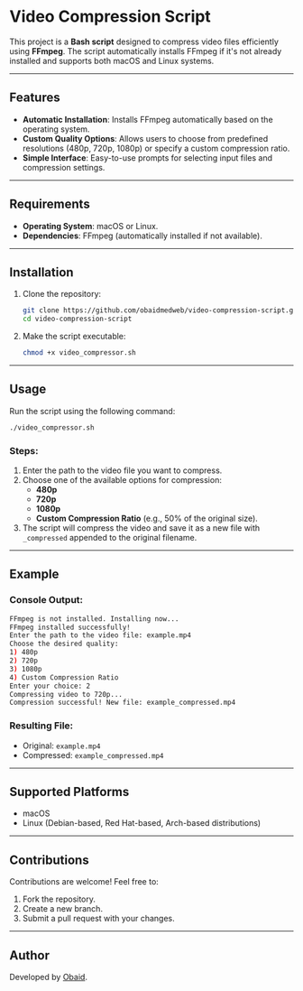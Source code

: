 # Video Compression Script

This project is a **Bash script** designed to compress video files efficiently using **FFmpeg**. The script automatically installs FFmpeg if it's not already installed and supports both macOS and Linux systems.

---

## Features

- **Automatic Installation**: Installs FFmpeg automatically based on the operating system.
- **Custom Quality Options**: Allows users to choose from predefined resolutions (480p, 720p, 1080p) or specify a custom compression ratio.
- **Simple Interface**: Easy-to-use prompts for selecting input files and compression settings.

---

## Requirements

- **Operating System**: macOS or Linux.
- **Dependencies**: FFmpeg (automatically installed if not available).

---

## Installation

1. Clone the repository:
   ```bash
   git clone https://github.com/obaidmedweb/video-compression-script.git
   cd video-compression-script
   ```

2. Make the script executable:
   ```bash
   chmod +x video_compressor.sh
   ```

---

## Usage

Run the script using the following command:
```bash
./video_compressor.sh
```

### Steps:
1. Enter the path to the video file you want to compress.
2. Choose one of the available options for compression:
   - **480p**
   - **720p**
   - **1080p**
   - **Custom Compression Ratio** (e.g., 50% of the original size).
3. The script will compress the video and save it as a new file with `_compressed` appended to the original filename.

---

## Example

### Console Output:
```bash
FFmpeg is not installed. Installing now...
FFmpeg installed successfully!
Enter the path to the video file: example.mp4
Choose the desired quality:
1) 480p
2) 720p
3) 1080p
4) Custom Compression Ratio
Enter your choice: 2
Compressing video to 720p...
Compression successful! New file: example_compressed.mp4
```

### Resulting File:
- Original: `example.mp4`
- Compressed: `example_compressed.mp4`

---

## Supported Platforms

- macOS
- Linux (Debian-based, Red Hat-based, Arch-based distributions)

---

## Contributions

Contributions are welcome! Feel free to:
1. Fork the repository.
2. Create a new branch.
3. Submit a pull request with your changes.

---

## Author

Developed by [Obaid](https://github.com/obaidmedweb).

